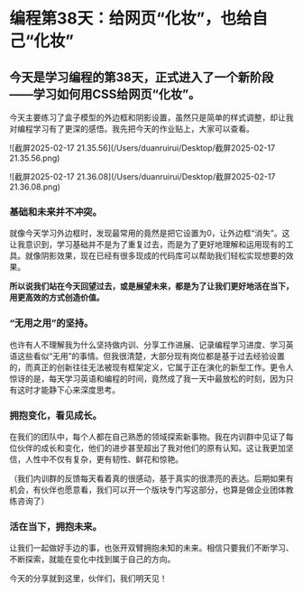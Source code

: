 # 编程第38天：给网页“化妆”，也给自己“化妆”

## 今天是学习编程的第38天，正式进入了一个新阶段——学习如何用CSS给网页“化妆”。

今天主要练习了盒子模型的外边框和阴影设置，虽然只是简单的样式调整，却让我对编程学习有了更深的感悟。我先把今天的作业贴上，大家可以查看。

![截屏2025-02-17 21.35.56](/Users/duanruirui/Desktop/截屏2025-02-17 21.35.56.png)

![截屏2025-02-17 21.36.08](/Users/duanruirui/Desktop/截屏2025-02-17 21.36.08.png)

### **基础和未来并不冲突。** 

就像今天学习外边框时，发现最常用的竟然是把它设置为0，让外边框“消失”。这让我意识到，学习基础并不是为了重复过去，而是为了更好地理解和运用现有的工具。就像阴影效果，现在已经有很多现成的代码库可以帮助我们轻松实现想要的效果。

**所以说我们站在今天回望过去，或是展望未来，都是为了让我们更好地活在当下，用更高效的方式创造价值。**

### **“无用之用”的坚持。** 

也许有人不理解我为什么坚持做内训、分享工作进展、记录编程学习进度、学习英语这些看似“无用”的事情。但我很清楚，大部分现有岗位都是基于过去经验设置的，而真正的创新往往无法被现有框架定义，它属于正在演化的新型工作。更令人惊讶的是，每天学习英语和编程的时间，竟然成了我一天中最放松的时刻，因为只有这时才能静下心来深度思考。

### **拥抱变化，看见成长。**

 在我们的团队中，每个人都在自己熟悉的领域探索新事物。我在内训群中见证了每位伙伴的成长和变化，他们的进步甚至超出了我对他们的原有认知。这让我更加坚信，人性中不仅有复杂，更有韧性、鲜花和惊艳。

（我们内训群的反馈每天看着真的很感动，基于真实的很漂亮的表达。后期如果有机会，有伙伴也愿意看，我们可以开一个版块专门写这部分，也算是做企业团体教练咨询了）

### **活在当下，拥抱未来。**

 让我们一起做好手边的事，也张开双臂拥抱未知的未来。相信只要我们不断学习、不断探索，就能在变化中找到属于自己的方向。

今天的分享就到这里，伙伴们，我们明天见！
